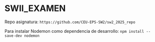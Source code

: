 # SWII_EXAMEN

Repo asignatura:
`https://github.com/CEU-EPS-SW2/sw2_2025_repo`

Para instalar Nodemon como dependencia de desarrollo:
`npm install --save-dev nodemon` 
